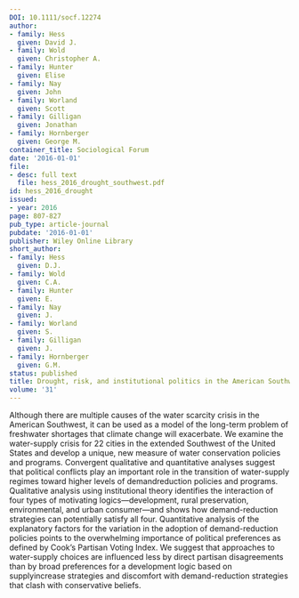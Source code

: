 ```yaml
---
DOI: 10.1111/socf.12274
author:
- family: Hess
  given: David J.
- family: Wold
  given: Christopher A.
- family: Hunter
  given: Elise
- family: Nay
  given: John
- family: Worland
  given: Scott
- family: Gilligan
  given: Jonathan
- family: Hornberger
  given: George M.
container_title: Sociological Forum
date: '2016-01-01'
file:
- desc: full text
  file: hess_2016_drought_southwest.pdf
id: hess_2016_drought
issued:
- year: 2016
page: 807-827
pub_type: article-journal
pubdate: '2016-01-01'
publisher: Wiley Online Library
short_author:
- family: Hess
  given: D.J.
- family: Wold
  given: C.A.
- family: Hunter
  given: E.
- family: Nay
  given: J.
- family: Worland
  given: S.
- family: Gilligan
  given: J.
- family: Hornberger
  given: G.M.
status: published
title: Drought, risk, and institutional politics in the American Southwest
volume: '31'
---
```

Although there are multiple causes of the water scarcity crisis in the American Southwest, it can be used as a model of the long-term problem of freshwater shortages that climate change will exacerbate. We examine the water-supply crisis for 22 cities in the extended Southwest of the United States and develop a unique, new measure of water conservation policies and programs. Convergent qualitative and quantitative analyses suggest that political conflicts play an important role in the transition of water-supply regimes toward higher levels of demandreduction policies and programs. Qualitative analysis using institutional theory identifies the interaction of four types of motivating logics&#8212;development, rural preservation, environmental, and urban consumer&#8212;and shows how demand-reduction strategies can potentially satisfy all four. Quantitative analysis of the explanatory factors for the variation in the adoption of demand-reduction policies points to the overwhelming importance of political preferences as defined by Cook&#8217;s Partisan Voting Index. We suggest that approaches to water-supply choices are influenced less by direct partisan disagreements than by broad preferences for a development logic based on supplyincrease strategies and discomfort with demand-reduction strategies that clash with conservative beliefs.
